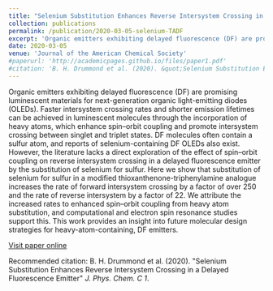 ```yaml
---
title: "Selenium Substitution Enhances Reverse Intersystem Crossing in a Delayed Fluorescence Emitter"
collection: publications
permalink: /publication/2020-03-05-selenium-TADF
excerpt: 'Organic emitters exhibiting delayed fluorescence (DF) are promising luminescent materials for next-generation organic light-emitting diodes (OLEDs). Faster intersystem crossing rates and shorter emission lifetimes can be achieved in luminescent molecules through the incorporation of heavy atoms, which enhance spin–orbit coupling and promote intersystem crossing between singlet and triplet states. DF molecules often contain a sulfur atom, and reports of selenium-containing DF OLEDs also exist. However, the literature lacks a direct exploration of the effect of spin–orbit coupling on reverse intersystem crossing in a delayed fluorescence emitter by the substitution of selenium for sulfur. Here we show that substitution of selenium for sulfur in a modified thioxanthenone-triphenylamine analogue increases the rate of forward intersystem crossing by a factor of over 250 and the rate of reverse intersystem by a factor of 22. We attribute the increased rates to enhanced spin–orbit coupling from heavy atom substitution, and computational and electron spin resonance studies support this. This work provides an insight into future molecular design strategies for heavy-atom-containing, DF emitters.'
date: 2020-03-05
venue: 'Journal of the American Chemical Society'
#paperurl: 'http://academicpages.github.io/files/paper1.pdf'
#citation: 'B. H. Drummond et al. (2020). &quot;Selenium Substitution Enhances Reverse Intersystem Crossing in a Delayed Fluorescence Emitter.&quot; <i>J. Phys. Chem. C 1</i>.'
---
```

Organic emitters exhibiting delayed fluorescence (DF) are promising luminescent materials for next-generation organic light-emitting diodes (OLEDs). Faster intersystem crossing rates and shorter emission lifetimes can be achieved in luminescent molecules through the incorporation of heavy atoms, which enhance spin–orbit coupling and promote intersystem crossing between singlet and triplet states. DF molecules often contain a sulfur atom, and reports of selenium-containing DF OLEDs also exist. However, the literature lacks a direct exploration of the effect of spin–orbit coupling on reverse intersystem crossing in a delayed fluorescence emitter by the substitution of selenium for sulfur. Here we show that substitution of selenium for sulfur in a modified thioxanthenone-triphenylamine analogue increases the rate of forward intersystem crossing by a factor of over 250 and the rate of reverse intersystem by a factor of 22. We attribute the increased rates to enhanced spin–orbit coupling from heavy atom substitution, and computational and electron spin resonance studies support this. This work provides an insight into future molecular design strategies for heavy-atom-containing, DF emitters.

[](se_toc.jpeg)

[Visit paper online](https://pubs.acs.org/doi/10.1021/acs.jpcc.0c01499)

Recommended citation: B. H. Drummond et al. (2020). "Selenium Substitution Enhances Reverse Intersystem Crossing in a Delayed Fluorescence Emitter" <i>J. Phys. Chem. C 1</i>.
